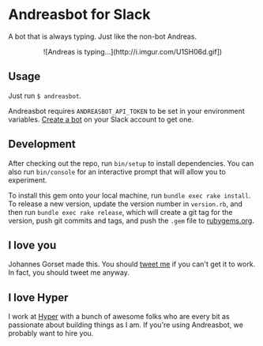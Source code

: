 # Andreasbot for Slack

A bot that is always typing. Just like the non-bot Andreas.

<p align="center">
  ![Andreas is typing...](http://i.imgur.com/U1SH06d.gif])
</p>

## Usage

Just run `$ andreasbot`.

Andreasbot requires `ANDREASBOT_API_TOKEN` to be set in your environment
variables. [Create a bot](https://my.slack.com/services/new/bot) on your
Slack account to get one.

## Development

After checking out the repo, run `bin/setup` to install dependencies. You can
also run `bin/console` for an interactive prompt that will allow you to experiment.

To install this gem onto your local machine, run `bundle exec rake install`. To
release a new version, update the version number in `version.rb`, and then run
`bundle exec rake release`, which will create a git tag for the version, push git
commits and tags, and push the `.gem` file to [rubygems.org](https://rubygems.org).

## I love you

Johannes Gorset made this. You should [tweet me](http://twitter.com/jgorset) if you
can't get it to work. In fact, you should tweet me anyway.

## I love Hyper

I work at [Hyper](https://github.com/hyperoslo) with a bunch of awesome folks
who are every bit as passionate about building things as I am. If you're using
Andreasbot, we probably want to hire you.
